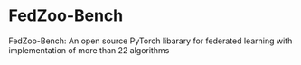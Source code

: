 # FedZoo-Bench
FedZoo-Bench: An open source PyTorch libarary for federated learning with implementation of more than 22 algorithms
